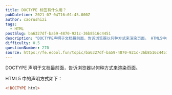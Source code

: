 ```yaml
---
title: DOCTYPE 标签有什么用？
pubDatetime: 2021-07-04T16:01:45.000Z
author: caorushizi
tags:
  - HTML
postSlug: ba6327df-ba59-4870-921c-36b8516c4451
description: "DOCTYPE声明于文档最前面，告诉浏览器以何种方式来渲染页面。 HTML5中的声明方式如下： <!DOCTYPE html> "
difficulty: 0.5
questionNumber: 270
source: https://fe.ecool.fun/topic/ba6327df-ba59-4870-921c-36b8516c4451
---
```


DOCTYPE 声明于文档最前面，告诉浏览器以何种方式来渲染页面。

HTML5 中的声明方式如下：

```html
<!DOCTYPE html>
```
